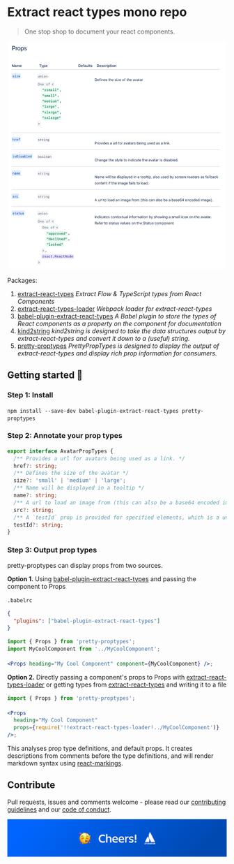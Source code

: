 # Extract react types mono repo

> One stop shop to document your react components.

<p align="center">
  <img width="500" src="./assets/example.png">
</p>

Packages:

1. [extract-react-types](./packages/extract-react-types) _Extract Flow & TypeScript types from React Components_
2. [extract-react-types-loader](./packages/extract-react-types-loader) _Webpack loader for extract-react-types_
3. [babel-plugin-extract-react-types](./packages/babel-plugin-extract-react-types) _A Babel plugin to store the types of React components as a property on the component for documentation_
4. [kind2string](./packages/kind2string) _kind2string is designed to take the data structures output by extract-react-types and convert it down to a (useful) string._
5. [pretty-proptypes](./packages/pretty-proptypes) _PrettyPropTypes is designed to display the output of extract-react-types and display rich prop information for consumers._

## Getting started 🏁

### Step 1: Install

`npm install --save-dev babel-plugin-extract-react-types pretty-proptypes`

### Step 2: Annotate your prop types

```typescript
export interface AvatarPropTypes {
  /** Provides a url for avatars being used as a link. */
  href?: string;
  /** Defines the size of the avatar */
  size?: 'small' | 'medium' | 'large';
  /** Name will be displayed in a tooltip */
  name?: string;
  /** A url to load an image from (this can also be a base64 encoded image). */
  src?: string;
  /** A `testId` prop is provided for specified elements, which is a unique string that appears as a data attribute `data-testid` in the rendered code, serving as a hook for automated tests */
  testId?: string;
}
```

### Step 3: Output prop types

pretty-proptypes can display props from two sources.

**Option 1.** Using [babel-plugin-extract-react-types](./packages/babel-plugin-extract-react-types) and passing the component to Props

`.babelrc`

```json
{
  "plugins": ["babel-plugin-extract-react-types"]
}
```

```jsx
import { Props } from 'pretty-proptypes';
import MyCoolComponent from '../MyCoolComponent';

<Props heading="My Cool Component" component={MyCoolComponent} />;
```

**Option 2.** Directly passing a component's props to Props with [extract-react-types-loader](./packages/extract-react-types-loader) or getting types from [extract-react-types](./packages/extract-react-types) and writing it to a file

```jsx
import { Props } from 'pretty-proptypes';

<Props
  heading="My Cool Component"
  props={require('!!extract-react-types-loader!../MyCoolComponent')}
/>;
```

This analyses prop type definitions, and default props. It creates descriptions from comments before the type definitions, and will render markdown syntax using [react-markings](https://www.npmjs.com/package/react-markings).

## Contribute

Pull requests, issues and comments welcome - please read our [contributing guidelines](./contributing.md) and our [code of conduct](./code-of-conduct.md).

[![Atlassian](https://raw.githubusercontent.com/atlassian-internal/oss-assets/master/banner-cheers-light.png)](https://atlassian.com)
